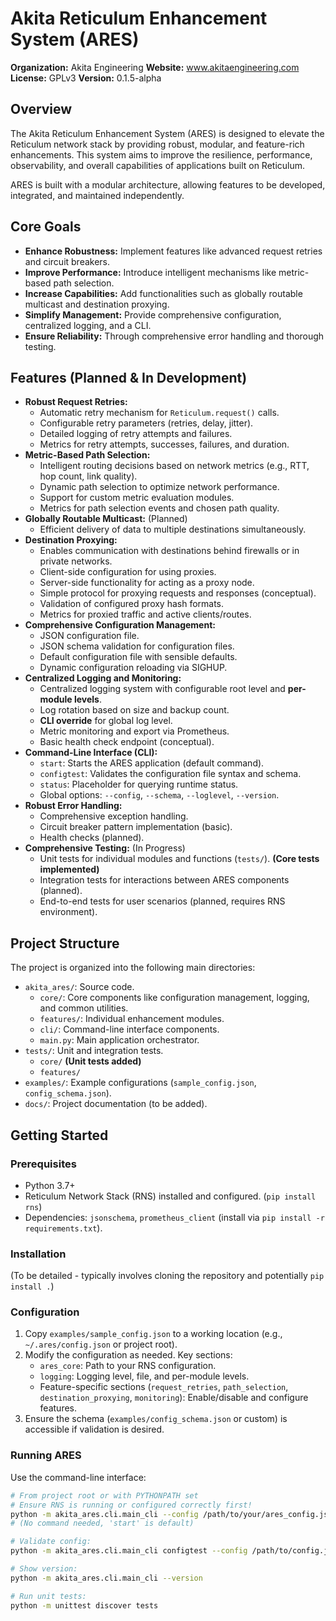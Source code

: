 # Akita Reticulum Enhancement System (ARES)

**Organization:** Akita Engineering
**Website:** www.akitaengineering.com
**License:** GPLv3
**Version:** 0.1.5-alpha

## Overview

The Akita Reticulum Enhancement System (ARES) is designed to elevate the Reticulum network stack by providing robust, modular, and feature-rich enhancements. This system aims to improve the resilience, performance, observability, and overall capabilities of applications built on Reticulum.

ARES is built with a modular architecture, allowing features to be developed, integrated, and maintained independently.

## Core Goals

* **Enhance Robustness:** Implement features like advanced request retries and circuit breakers.
* **Improve Performance:** Introduce intelligent mechanisms like metric-based path selection.
* **Increase Capabilities:** Add functionalities such as globally routable multicast and destination proxying.
* **Simplify Management:** Provide comprehensive configuration, centralized logging, and a CLI.
* **Ensure Reliability:** Through comprehensive error handling and thorough testing.

## Features (Planned & In Development)

* **Robust Request Retries:**
    * Automatic retry mechanism for `Reticulum.request()` calls.
    * Configurable retry parameters (retries, delay, jitter).
    * Detailed logging of retry attempts and failures.
    * Metrics for retry attempts, successes, failures, and duration.
* **Metric-Based Path Selection:**
    * Intelligent routing decisions based on network metrics (e.g., RTT, hop count, link quality).
    * Dynamic path selection to optimize network performance.
    * Support for custom metric evaluation modules.
    * Metrics for path selection events and chosen path quality.
* **Globally Routable Multicast:** (Planned)
    * Efficient delivery of data to multiple destinations simultaneously.
* **Destination Proxying:**
    * Enables communication with destinations behind firewalls or in private networks.
    * Client-side configuration for using proxies.
    * Server-side functionality for acting as a proxy node.
    * Simple protocol for proxying requests and responses (conceptual).
    * Validation of configured proxy hash formats.
    * Metrics for proxied traffic and active clients/routes.
* **Comprehensive Configuration Management:**
    * JSON configuration file.
    * JSON schema validation for configuration files.
    * Default configuration file with sensible defaults.
    * Dynamic configuration reloading via SIGHUP.
* **Centralized Logging and Monitoring:**
    * Centralized logging system with configurable root level and **per-module levels**.
    * Log rotation based on size and backup count.
    * **CLI override** for global log level.
    * Metric monitoring and export via Prometheus.
    * Basic health check endpoint (conceptual).
* **Command-Line Interface (CLI):**
    * `start`: Starts the ARES application (default command).
    * `configtest`: Validates the configuration file syntax and schema.
    * `status`: Placeholder for querying runtime status.
    * Global options: `--config`, `--schema`, `--loglevel`, `--version`.
* **Robust Error Handling:**
    * Comprehensive exception handling.
    * Circuit breaker pattern implementation (basic).
    * Health checks (planned).
* **Comprehensive Testing:** (In Progress)
    * Unit tests for individual modules and functions (`tests/`). **(Core tests implemented)**
    * Integration tests for interactions between ARES components (planned).
    * End-to-end tests for user scenarios (planned, requires RNS environment).

## Project Structure

The project is organized into the following main directories:

* `akita_ares/`: Source code.
    * `core/`: Core components like configuration management, logging, and common utilities.
    * `features/`: Individual enhancement modules.
    * `cli/`: Command-line interface components.
    * `main.py`: Main application orchestrator.
* `tests/`: Unit and integration tests.
    * `core/` **(Unit tests added)**
    * `features/`
* `examples/`: Example configurations (`sample_config.json`, `config_schema.json`).
* `docs/`: Project documentation (to be added).

## Getting Started

### Prerequisites

* Python 3.7+
* Reticulum Network Stack (RNS) installed and configured. (`pip install rns`)
* Dependencies: `jsonschema`, `prometheus_client` (install via `pip install -r requirements.txt`).

### Installation

(To be detailed - typically involves cloning the repository and potentially `pip install .`)

### Configuration

1.  Copy `examples/sample_config.json` to a working location (e.g., `~/.ares/config.json` or project root).
2.  Modify the configuration as needed. Key sections:
    * `ares_core`: Path to your RNS configuration.
    * `logging`: Logging level, file, and per-module levels.
    * Feature-specific sections (`request_retries`, `path_selection`, `destination_proxying`, `monitoring`): Enable/disable and configure features.
3.  Ensure the schema (`examples/config_schema.json` or custom) is accessible if validation is desired.

### Running ARES

Use the command-line interface:

```bash
# From project root or with PYTHONPATH set
# Ensure RNS is running or configured correctly first!
python -m akita_ares.cli.main_cli --config /path/to/your/ares_config.json --loglevel DEBUG
# (No command needed, 'start' is default)

# Validate config:
python -m akita_ares.cli.main_cli configtest --config /path/to/config.json

# Show version:
python -m akita_ares.cli.main_cli --version

# Run unit tests:
python -m unittest discover tests
```

